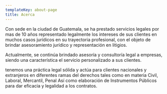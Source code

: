 ```yaml
---
templateKey: about-page
title: Acerca
---
```

<!-- ### Acerca -->

Con sede en la ciudad de Guatemala, se ha prestado servicios legales por mas de 10 años representado legalmente los intereses de sus clientes en muchos casos jurídicos en su trayectoria profesional, con el objeto de brindar asesoramiento jurídico  y representación en litigios.

Actualmente, se continúa brindado asesoría y consultoría legal a empresas, siendo una característica el servicio personalizado a sus clientes.

tenemos una práctica legal sólida y actúa para clientes nacionales y extranjeros  en diferentes ramas del derechos tales como en materia Civil, Laboral, Mercantil, Penal Así como elaboración de Instrumentos Públicos para dar eficacia y legalidad a los contratos.
